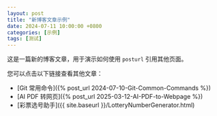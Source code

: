 ```yaml
---
layout: post
title: "新博客文章示例"
date: 2024-07-11 10:00:00 +0800
categories: [示例]
tags: [测试]
---
```


这是一篇新的博客文章，用于演示如何使用 `posturl` 引用其他页面。

您可以点击以下链接查看其他文章：

- [Git 常用命令]({% post_url 2024-07-10-Git-Common-Commands %})
- [AI PDF 转网页]({% post_url 2025-03-12-AI-PDF-to-Webpage %})
- [彩票选号助手]({{ site.baseurl }}/LotteryNumberGenerator.html)